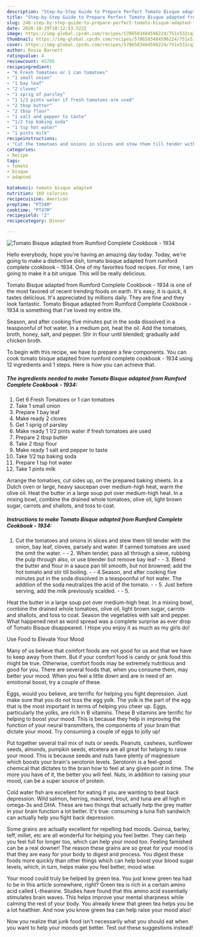 ```yaml
---
description: "Step-by-Step Guide to Prepare Perfect Tomato Bisque adapted from Rumford Complete Cookbook - 1934"
title: "Step-by-Step Guide to Prepare Perfect Tomato Bisque adapted from Rumford Complete Cookbook - 1934"
slug: 248-step-by-step-guide-to-prepare-perfect-tomato-bisque-adapted-from-rumford-complete-cookbook-1934
date: 2020-10-29T18:12:53.522Z
image: https://img-global.cpcdn.com/recipes/5786583484596224/751x532cq70/tomato-bisque-adapted-from-rumford-complete-cookbook-1934-recipe-main-photo.jpg
thumbnail: https://img-global.cpcdn.com/recipes/5786583484596224/751x532cq70/tomato-bisque-adapted-from-rumford-complete-cookbook-1934-recipe-main-photo.jpg
cover: https://img-global.cpcdn.com/recipes/5786583484596224/751x532cq70/tomato-bisque-adapted-from-rumford-complete-cookbook-1934-recipe-main-photo.jpg
author: Rosie Barnett
ratingvalue: 4
reviewcount: 45795
recipeingredient:
- "6 Fresh Tomatoes or 1 can tomatoes"
- "1 small onion"
- "1 bay leaf"
- "2 cloves"
- "1 sprig of parsley"
- "1 1/2 pints water if fresh tomatoes are used"
- "2 tbsp butter"
- "2 tbsp flour"
- "1 salt and pepper to taste"
- "1/2 tsp baking soda"
- "1 tsp hot water"
- "1 pints milk"
recipeinstructions:
- "Cut the tomatoes and onions in slices and stew them till tender with the onion, bay leaf, cloves, parsely and water. If canned tomatoes are used the omit the water.  2. When tender, pass all through a sieve, rubbing the pulp through also, or use blender but remove bay leaf  3. Blend the butter and flour in a sauce pan till smooth, but not browned; add the hot tomato and stir till boiling.    4.Season, and after cooking five minutes put in the soda dissolved in a teaspoonful of hot water.  The addition of the soda neutralizes the acid of the tomato.  5. Just before serving, add the milk previously scalded.  5."
categories:
- Recipe
tags:
- tomato
- bisque
- adapted

katakunci: tomato bisque adapted 
nutrition: 169 calories
recipecuisine: American
preptime: "PT34M"
cooktime: "PT47M"
recipeyield: "2"
recipecategory: Dinner

---
```



![Tomato Bisque adapted from Rumford Complete Cookbook - 1934](https://img-global.cpcdn.com/recipes/5786583484596224/751x532cq70/tomato-bisque-adapted-from-rumford-complete-cookbook-1934-recipe-main-photo.jpg)

Hello everybody, hope you're having an amazing day today. Today, we're going to make a distinctive dish, tomato bisque adapted from rumford complete cookbook - 1934. One of my favorites food recipes. For mine, I am going to make it a bit unique. This will be really delicious.

Tomato Bisque adapted from Rumford Complete Cookbook - 1934 is one of the most favored of recent trending foods on earth. It's easy, it is quick, it tastes delicious. It's appreciated by millions daily. They are fine and they look fantastic. Tomato Bisque adapted from Rumford Complete Cookbook - 1934 is something that I've loved my entire life.

Season, and after cooking five minutes put in the soda dissolved in a teaspoonful of hot water. In a medium pot, heat the oil. Add the tomatoes, broth, honey, salt, and pepper. Stir in flour until blended; gradually add chicken broth.


To begin with this recipe, we have to prepare a few components. You can cook tomato bisque adapted from rumford complete cookbook - 1934 using 12 ingredients and 1 steps. Here is how you can achieve that.

<!--inarticleads1-->

##### The ingredients needed to make Tomato Bisque adapted from Rumford Complete Cookbook - 1934:

1. Get 6 Fresh Tomatoes or 1 can tomatoes
1. Take 1 small onion
1. Prepare 1 bay leaf
1. Make ready 2 cloves
1. Get 1 sprig of parsley
1. Make ready 1 1/2 pints water if fresh tomatoes are used
1. Prepare 2 tbsp butter
1. Take 2 tbsp flour
1. Make ready 1 salt and pepper to taste
1. Take 1/2 tsp baking soda
1. Prepare 1 tsp hot water
1. Take 1 pints milk


Arrange the tomatoes, cut sides up, on the prepared baking sheets. In a Dutch oven or large, heavy saucepan over medium-high heat, warm the olive oil. Heat the butter in a large soup pot over medium-high heat. In a mixing bowl, combine the drained whole tomatoes, olive oil, light brown sugar, carrots and shallots, and toss to coat. 

<!--inarticleads2-->

##### Instructions to make Tomato Bisque adapted from Rumford Complete Cookbook - 1934:

1. Cut the tomatoes and onions in slices and stew them till tender with the onion, bay leaf, cloves, parsely and water. If canned tomatoes are used the omit the water. -  - 2. When tender, pass all through a sieve, rubbing the pulp through also, or use blender but remove bay leaf -  - 3. Blend the butter and flour in a sauce pan till smooth, but not browned; add the hot tomato and stir till boiling.   -  - 4.Season, and after cooking five minutes put in the soda dissolved in a teaspoonful of hot water.  The addition of the soda neutralizes the acid of the tomato. -  - 5. Just before serving, add the milk previously scalded. -  - 5.


Heat the butter in a large soup pot over medium-high heat. In a mixing bowl, combine the drained whole tomatoes, olive oil, light brown sugar, carrots and shallots, and toss to coat. Season the vegetables with salt and pepper. What happened next as word spread was a complete surprise as ever drop of Tomato Bisque disappeared. I Hope you enjoy it as much as my girls do! 

Use Food to Elevate Your Mood


Many of us believe that comfort foods are not good for us and that we have to keep away from them. But if your comfort food is candy or junk food this might be true. Otherwise, comfort foods may be extremely nutritious and good for you. There are several foods that, when you consume them, may better your mood. When you feel a little down and are in need of an emotional boost, try a couple of these.

Eggs, would you believe, are terrific for helping you fight depression. Just make sure that you do not toss the egg yolk. The yolk is the part of the egg that is the most important in terms of helping you cheer up. Eggs, particularly the yolks, are rich in B vitamins. These B vitamins are terrific for helping to boost your mood. This is because they help in improving the function of your neural transmitters, the components of your brain that dictate your mood. Try consuming a couple of eggs to jolly up!

Put together several trail mix of nuts or seeds. Peanuts, cashews, sunflower seeds, almonds, pumpkin seeds, etcetera are all great for helping to raise your mood. This is because seeds and nuts have plenty of magnesium which boosts your brain's serotonin levels. Serotonin is a feel-good chemical that dictates to the brain how to feel at any given point in time. The more you have of it, the better you will feel. Nuts, in addition to raising your mood, can be a super source of protein.

Cold water fish are excellent for eating if you are wanting to beat back depression. Wild salmon, herring, mackerel, trout, and tuna are all high in omega-3s and DHA. These are two things that actually help the grey matter in your brain function a lot better. It's true: consuming a tuna fish sandwich can actually help you fight back depression. 

Some grains are actually excellent for repelling bad moods. Quinoa, barley, teff, millet, etc are all wonderful for helping you feel better. They can help you feel full for longer too, which can help your mood too. Feeling famished can be a real downer! The reason these grains are so great for your mood is that they are easy for your body to digest and process. You digest these foods more quickly than other things which can help boost your blood sugar levels, which, in turn, helps make you feel better, mood wise.

Your mood could truly be helped by green tea. You just knew green tea had to be in this article somewhere, right? Green tea is rich in a certain amino acid called L-theanine. Studies have found that this amino acid essentially stimulates brain waves. This helps improve your mental sharpness while calming the rest of your body. You already knew that green tea helps you be a lot healthier. And now you know green tea can help raise your mood also!

Now you realize that junk food isn't necessarily what you should eat when you want to help your moods get better. Test out  these suggestions  instead!

